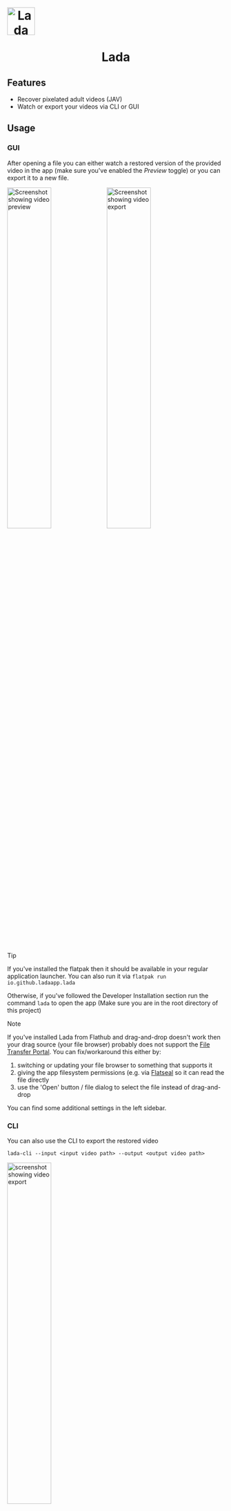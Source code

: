 <h1 align="center">
  <img src="packaging/flatpak/share/icons/hicolor/128x128/apps/io.github.ladaapp.lada.png" alt="Lada Icon" style="display: block; width: 64px; height: 64px;">
  <br>
  Lada
</h1>

## Features
* Recover pixelated adult videos (JAV)
* Watch or export your videos via CLI or GUI

## Usage
### GUI
After opening a file you can either watch a restored version of the provided video in the app (make sure you've enabled the *Preview* toggle) or you can export it to a new file.

<picture>
  <source media="(prefers-color-scheme: dark)" srcset="assets/screenshot_gui_1_dark.png">
  <source media="(prefers-color-scheme: light)" srcset="assets/screenshot_gui_1_light.png">
  <img alt="Screenshot showing video preview" src="assets/screenshot_gui_1_dark.png" width="45%">
</picture>
<picture>
  <source media="(prefers-color-scheme: dark)" srcset="assets/screenshot_gui_2_dark.png">
  <source media="(prefers-color-scheme: light)" srcset="assets/screenshot_gui_2_light.png">
  <img alt="Screenshot showing video export" src="assets/screenshot_gui_2_dark.png" width="45%">
</picture>

> [!TIP]
> If you've installed the flatpak then it should be available in your regular application launcher. You can also run it via `flatpak run io.github.ladaapp.lada`
> 
> Otherwise, if you've followed the Developer Installation section run the command `lada` to open the app (Make sure you are in the root directory of this project)

> [!NOTE]
> If you've installed Lada from Flathub and drag-and-drop doesn't work then your drag source (your file browser) probably does not support the [File Transfer Portal](https://flatpak.github.io/xdg-desktop-portal/docs/doc-org.freedesktop.portal.FileTransfer.html).
> You can fix/workaround this either by:
>  1) switching or updating your file browser to something that supports it
>  2) giving the app filesystem permissions (e.g. via [Flatseal](https://flathub.org/apps/com.github.tchx84.Flatseal) so it can read the file directly
>  3) use the 'Open' button / file dialog to select the file instead of drag-and-drop

You can find some additional settings in the left sidebar.

### CLI
You can also use the CLI to export the restored video
```shell
lada-cli --input <input video path> --output <output video path>
```
<img src="assets/screenshot_cli_1.png" alt="screenshot showing video export" width="45%">

> [!TIP]
> If you've installed the app via Flathub then the command would look like this (instead of *host* permissions you could also use `--file-forwarding` option)
>  ```shell
>  flatpak run --filesystem=host --command=lada-cli io.github.ladaapp.lada --input <input video path> --output <output video path>
>  ```
> You can also set an alias in your favourite shell and use as the same shorter command as shown above
> ```shell
> alias lada-cli="flatpak run --filesystem=host --command=lada-cli io.github.ladaapp.lada"
>  ```

> [!TIP]
> If you've installed the app via Docker you can pass the parameters via docker run
>  ```shell
> docker run --rm --gpus all --mount type=bind,src=<path to input/output video dir>,dst=/mnt ladaapp/lada:latest --input /mnt/<input video file> --output /mnt/<output video file>
> ```

> [!TIP]
> Lada will write the restored video first to a temporary file before it is being combined with the audio stream from the original file and written to the selected destination.
> Default location is `/tmp`. You can overwrite it by setting the `TMPDIR` environment variable.
> On flatpak you can either pass `--env=TMPDIR=/my/custom/tempdir` to the run command or you can use Flatseal to overwrite this permanently.

You can find out more about additional options by using the `--help` argument.

## Status
Don't expect this to work perfectly, some scenes can be pretty good and close to the real thing. Other scenes can be rather meh and show worse artifacts than the original mosaics.

You'll need a Nvidia (CUDA) GPU and some patience to run the app.
If your GPU is not fast enough to watch the video in real-time you'll have to export it first and watch it later with your favorite media player.
If your card has at least 4-6GB of VRAM then it should work out of the box.

The CPU is used for re-encoding the restored video so shouldn't be too slow either. The app uses a lot of RAM for buffering to increase throughput.
For 1080p content you should be fine with 6-8GB RAM, 4K will need more. This could be lowered by fine-tuning some knowbs in the code if you're that low on RAM.

Technically running the app on your CPU is also supported where *supported* is defined as: It will not crash but processing will be so slow you wish you haven't given it a try.

Here are some speed performance numbers using Lada v0.4.0 on my available hardware to give you an idea what to expect:

| Video name | Video description                                                                                    | Video<br>duration / resolution / FPS | Lada<br>runtime / FPS<br>Nvidia RTX 3050<br>(*Laptop GPU*) | Lada<br>runtime / FPS<br>Nvidia RTX 3090<br>(Desktop GPU) |
|------------|------------------------------------------------------------------------------------------------------|--------------------------------------|------------------------------------------------------------|-----------------------------------------------------------|
| vid1       | multiple mosaic regions present on all frames                                                        | 1m30s / 10920x1080 / 30 FPS          | 15m33s / 2.8 FPS                                           | 1m41s / 26 FPS                                            |
| vid2       | single mosaic region present on all frames                                                           | 3m0s / 1920x1080 / 30 FPS            | 20m36s / 4.3 FPS                                           | 2m18s / 39 FPS                                            |
| vid3       | half of the video doesn't have any mosaics present,<br>the other half mostly single mosaic per frame | 41m16s / 852x480 / 30 FPS            | 3h20m57s / 6.1 FPS                                         | 13m10s / 94 FPS                                           |


As you can see, Realtime playback for Nvidia RTX 3050 (Laptop GPU) is currently out-of-reach but Preview functionality can still be used to skip through a video (with some loading/buffering) to see what quality to expect from an export.

It may or may not work on Windows and Mac and other GPUs. You'll have to try to follow Developer Installation below and see how far you get.

Patches / reports welcome if you are able to make it run on other systems or have a suggestion how to improve the documentation.

## Installation
On Linux the easiest way to install the app (CLI and GUI) is to get it from Flathub.

<a href='https://flathub.org/apps/details/io.github.ladaapp.lada'><img width='200' alt='Download from Flathub' src='https://flathub.org/api/badge?svg&locale=en'/></a>

> [!CAUTION]
> The flatpak works only with x86_64 CPUs with Nvidia/CUDA GPUs. Make sure your system is using NVIDIAs official driver not `nouveau`.
> (CPU-only inference technically works also, but read the notes in [Status](#Status) first).

The app is also available via docker (CLI only!), you can pull it from dockerhub:
```shell
docker pull ladaapp/lada:latest
````
The image has the same limitations as the flatpak: x86_64 CPU + Nvidia/CUDA GPU only. In order to use your GPU make sure to install
[Nvidia Container Toolkit](https://docs.nvidia.com/datacenter/cloud-native/container-toolkit/latest/install-guide.html) first.

If you don't want to use flatpak/docker, have other hardware specs than what the flatpak is built for or if you're not using Linux you'd need to follow the [Developer installation](#Developer-Installation) steps for now.
Contributions welcome if someone is able to package the app for other systems.

> [!NOTE]
> There have been reports that CLI installation works on both Windows and Windows WSL. Making the GUI work doesn't seem to be that easy though.

## Models
The project comes with a `generic` mosaic removal / video restoration model that was trained on a diverse set of scenes and is used by default.

> [!TIP]
> For folks currently using or interested in the mosaic restoration model from [DeepMosaics](https://github.com/HypoX64/DeepMosaics):
> It is integrated in Lada and you can use it via CLI or GUI if you prefer. As DeepMosaics is not maintained anymore it's also included in the Flatpak and Docker image of Lada so it's easier to use.

You can select the model to use in the sidepanel or if using the CLI by passing the arguments for path and type of model.

> [!NOTE]
> There are also models for detection for both mosaiced/pixelated and non-obstructed NSFW sources which are used internally for pre-processing and model training.

## Developer Installation
This section describes how to install the app from source.

### Install CLI

1) Install system dependencies with your system package manager or compile/install from source
   * Python >= 3.12
   * FFmpeg >= 5.0

   On Arch Linux this could be done via: `sudo pacman -Syu python ffmpeg`

2) Create a new virtual environment to install python dependencies
    ```bash
    python -m venv .venv
    source .venv/bin/activate
    ```

3) [Install PyTorch](https://pytorch.org/get-started/locally)

4) Install this project together with the remaining dependencies
    ```bash
    python -m pip install -e '.[basicvsrpp]'
    ````

5) Apply patches
    On low-end hardware running mosaic detection model could run into a timeout defined in ultralytics library and the scene would not be restored. The following patch increases this time limit (tested with `ultralytics==8.3.92`):
    ```bash
    patch -u ./.venv/lib/python3.1[23]/site-packages/ultralytics/utils/ops.py patches/increase_mms_time_limit.patch
    ```

6) Download model weights
   Download the models from the GitHub Releases page into the `model_weights` directory. The following commands do just that
   ```shell
   wget -P model_weights/ 'https://github.com/ladaapp/lada/releases/download/v0.2.0/lada_mosaic_detection_model_v2.pt'
   wget -P model_weights/ 'https://github.com/ladaapp/lada/releases/download/v0.6.0/lada_mosaic_restoration_model_generic_v1.2.pth'
   ```

   If you're interested in running DeepMosaics' restoration model you can also download their pretrained model `clean_youknow_video.pth`
   ```shell
   wget -O model_weights/3rd_party/clean_youknow_video.pth 'https://drive.usercontent.google.com/download?id=1ulct4RhRxQp1v5xwEmUH7xz7AK42Oqlw&export=download&confirm=t'
   ```

Now you should be able to run the CLI by calling `lada-cli`.

### Install GUI

1) Install everything mentioned in [Install CLI](#install-cli)

2) Install system dependencies with your system package manager or compile/install from source
   * Gstreamer >= 1.14
   * PyGObject
   * GTK >= 4.0
   * libadwaita >= 1.6

   On Arch Linux this could be done via: `sudo pacman -Syu gstreamer gst-plugins-base gst-plugins-good gst-plugins-bad gst-plugins-ugly gst-plugin-gtk4 python-gobject gtk4 libadwaita`

3) Install python dependencies
    ```bash
    python -m pip install -e '.[gui]'
    ````
   > [!TIP]
   > If you intend to hack on the GUI code install also `gui-dev` extra: `python -m pip install -e '.[gui-dev]'`

Now you should be able to run the GUI by calling `lada`.

## Training and dataset creation
If you're interested in training your own models and datasets you can find instructions and further details in [Training and dataset creation](docs/training_and_dataset_creation.md).

## Credits
This project builds on work done by these fantastic people

* [DeepMosaics](https://github.com/HypoX64/DeepMosaics): Used their code to create mosaic for dataset creation/training, you can also run their clean_youknow_video model in this app. They seem to be the only other open source project trying to solve this task I could find. Kudos to them!
* [BasicVSR++](https://ckkelvinchan.github.io/projects/BasicVSR++) / [MMagic](https://github.com/open-mmlab/mmagic): Used as base model for mosaic removal
* [YOLO/Ultralytics](https://github.com/ultralytics/ultralytics): Used as model to detect mosaic regions as well as non-mosaic regions for dataset creation
* [DOVER](https://github.com/VQAssessment/DOVER): Used to assess video quality of created clips during the dataset creation process to filter out low quality videos
* [DNN Watermark / PITA Dataset](https://github.com/tgenlis83/dnn-watermark): Used most of its code for creating the watermark detection dataset used to filter out scenes obstructed with text/watermarks/logos
* [NudeNet](https://github.com/notAI-tech/NudeNet/): Used as an additional NSFW classifier to filter out false positives by our own NSFW segmentation model
* [Twitter Emoji](https://github.com/twitter/twemoji): Used eggplant emoji as base for the app icon (feel free to contribute a better logo)
* PyTorch, FFmpeg, GStreamer, GTK and [all other folks building our ecosystem](https://xkcd.com/2347/)
